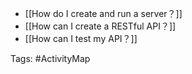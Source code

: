 - [[How do I create and run a server？]]
- [[How can I create a RESTful API？]]
- [[How can I test my API？]]

Tags: #ActivityMap 